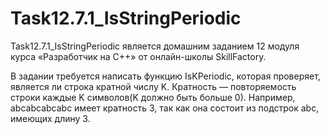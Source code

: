 # Task12.7.1_IsStringPeriodic
Task12.7.1_IsStringPeriodic является домашним заданием 12 модуля курса «Разработчик на C++» от oнлайн-школы SkillFactory.

В задании требуется написать функцию IsKPeriodic,
которая проверяет, является ли строка кратной числу K.
Кратность — повторяемость строки каждые K символов(K должно быть больше 0).
Например, abcabcabcabc имеет кратность 3, так как она состоит из подстрок abc, имеющих длину 3.
